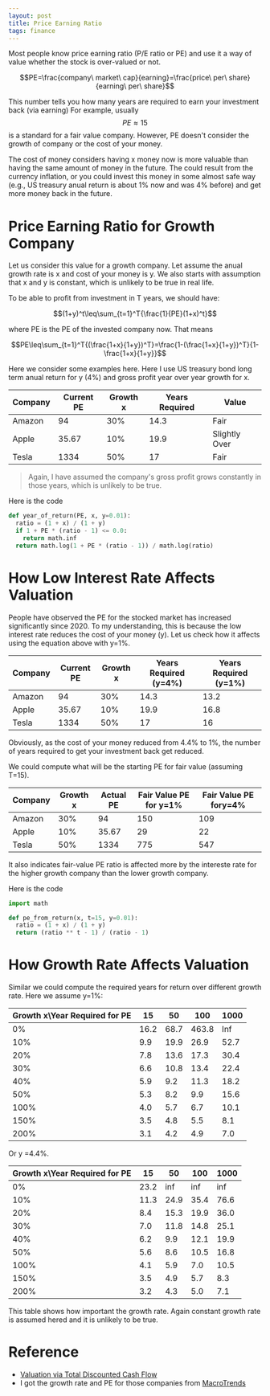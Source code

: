 ```yaml
---
layout: post
title: Price Earning Ratio
tags: finance
---
```


Most people know price earning ratio (P/E ratio or PE) and use it a way of value whether the stock is over-valued or not. 

$$PE=\frac{company\ market\ cap}{earning}=\frac{price\ per\ share}{earning\ per\ share}$$

This number tells you how many years are required to earn your investment back (via earning) For example, usually $$PE\approx 15$$ is a standard for a fair value company. However, PE doesn't consider the growth of company or the cost of your money.

The cost of money considers having x money now is more valuable than having the same amount of money in the future. The could result from the currency inflation, or you could invest this money in some almost safe way  (e.g., US treasury anual return is about 1% now and was 4% before) and get more money back in the future.

# Price Earning Ratio for Growth Company

Let us consider this value for a growth company. Let assume the anual growth rate is x and cost of your money is y. We also starts with assumption that x and y is constant, which is unlikely to be true in real life.

To be able to profit from investment in T years, we should have:

$$(1+y)^t\leq\sum_{t=1}^T{\frac{1}{PE}(1+x)^t}$$

where PE is the PE of the invested company now. That means

$$PE\leq\sum_{t=1}^T{(\frac{1+x}{1+y})^T}=\frac{1-(\frac{1+x}{1+y})^T}{1-\frac{1+x}{1+y}}$$

Here we consider some examples here. Here I use US treasury bond long term anual return for y (4%) and gross profit year over year growth for x.

| Company | Current PE | Growth x | Years Required | Value         |
| ------- | ---------- | -------- | -------------- | ------------- |
| Amazon  | 94         | 30%      | 14.3           | Fair          |
| Apple   | 35.67      | 10%      | 19.9           | Slightly Over |
| Tesla   | 1334       | 50%      | 17             | Fair          |

>  Again, I have assumed the company's gross profit grows constantly in those years, which is unlikely to be true.

Here is the code

```python
def year_of_return(PE, x, y=0.01):
  ratio = (1 + x) / (1 + y)
  if 1 + PE * (ratio - 1) <= 0.0:
    return math.inf
  return math.log(1 + PE * (ratio - 1)) / math.log(ratio)
```



# How Low Interest Rate Affects Valuation

People have observed the PE for the stocked market has increased significantly since 2020. To my understanding, this is because the low interest rate reduces the cost of your money (y). Let us check how it affects using the equation above with y=1%.

| Company | Current PE | Growth x | Years Required (y=4%) | Years Required (y=1%) |
| ------- | ---------- | -------- | --------------------- | --------------------- |
| Amazon  | 94         | 30%      | 14.3                  | 13.2                  |
| Apple   | 35.67      | 10%      | 19.9                  | 16.8                  |
| Tesla   | 1334       | 50%      | 17                    | 16                    |

Obviously, as the cost of your money reduced from 4.4% to 1%, the number of years required to get your investment back get reduced.

We could compute what will be the starting PE for fair value (assuming T=15).

| Company | Growth x | Actual PE | Fair Value PE for y=1% | Fair Value PE fory=4% |
| ------- | -------- | --------- | ---------------------- | --------------------- |
| Amazon  | 30%      | 94        | 150                    | 109                   |
| Apple   | 10%      | 35.67     | 29                     | 22                    |
| Tesla   | 50%      | 1334      | 775                    | 547                   |

It also indicates fair-value PE ratio is affected more by the intereste rate for the higher growth company than the lower growth company.

Here is the code

```python
import math

def pe_from_return(x, t=15, y=0.01):
  ratio = (1 + x) / (1 + y)
  return (ratio ** t - 1) / (ratio - 1)
```

# How Growth Rate Affects Valuation

Similar we could compute the required years for return over different growth rate. Here we assume y=1%:

| Growth x\Year Required for PE | 15   | 50   | 100   | 1000 |
| ----------------------------- | ---- | ---- | ----- | ---- |
| 0%                            | 16.2 | 68.7 | 463.8 | Inf  |
| 10%                           | 9.9  | 19.9 | 26.9  | 52.7 |
| 20%                           | 7.8  | 13.6 | 17.3  | 30.4 |
| 30%                           | 6.6  | 10.8 | 13.4  | 22.4 |
| 40%                           | 5.9  | 9.2  | 11.3  | 18.2 |
| 50%                           | 5.3  | 8.2  | 9.9   | 15.6 |
| 100%                          | 4.0  | 5.7  | 6.7   | 10.1 |
| 150%                          | 3.5  | 4.8  | 5.5   | 8.1  |
| 200%                          | 3.1  | 4.2  | 4.9   | 7.0  |

Or y =4.4%.

| Growth x\Year Required for PE | 15   | 50   | 100  | 1000 |
| ----------------------------- | ---- | ---- | ---- | ---- |
| 0%                            | 23.2 | inf  | inf  | inf  |
| 10%                           | 11.3 | 24.9 | 35.4 | 76.6 |
| 20%                           | 8.4  | 15.3 | 19.9 | 36.0 |
| 30%                           | 7.0  | 11.8 | 14.8 | 25.1 |
| 40%                           | 6.2  | 9.9  | 12.1 | 19.9 |
| 50%                           | 5.6  | 8.6  | 10.5 | 16.8 |
| 100%                          | 4.1  | 5.9  | 7.0  | 10.5 |
| 150%                          | 3.5  | 4.9  | 5.7  | 8.3  |
| 200%                          | 3.2  | 4.3  | 5.0  | 7.1  |

This table shows how important the growth rate. Again constant growth rate is assumed hered and it is unlikely to be true.

# Reference 

- [Valuation via Total Discounted Cash Flow](https://zhangtemplar.github.io/how-to-evaluate-company/)
- I got the growth rate and PE for those companies from [MacroTrends](https://www.macrotrends.net/stocks/charts/TSLA/tesla/gross-profit)
